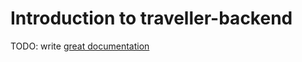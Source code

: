 # Introduction to traveller-backend

TODO: write [great documentation](http://jacobian.org/writing/what-to-write/)
